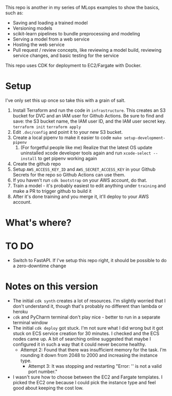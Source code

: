 This repo is another in my series of MLops examples to show the basics, such as:
* Saving and loading a trained model
* Versioning models
* scikit-learn pipelines to bundle preprocessing and modeling
* Serving a model from a web service
* Hosting the web service
* Pull request / review concepts, like reviewing a model build, reviewing service changes, and basic testing for the service

This repo uses CDK for deployment to EC2/Fargate with Docker.

# Setup

I've only set this up once so take this with a grain of salt.

1. Install Terraform and run the code in `infrastructure`. This creates an S3 bucket for DVC and an IAM user for Github Actions. Be sure to find and save: the S3 bucket name, the IAM user ID, and the IAM user secret key. `terraform init` `terraform apply`
1. Edit `.dvc/config` and point it to your new S3 bucket.
1. Create a local pipenv to make it easier to code `make setup-development-pipenv`
   1. (For forgetful people like me) Realize that the latest OS update uninstalled xcode developer tools again and run `xcode-select --install` to get pipenv working again
1. Create the github repo 
1. Setup `AWS_ACCESS_KEY_ID` and `AWS_SECRET_ACCESS_KEY` in your Github Secrets for the repo so Github Actions can use them.
1. If you haven't run `cdk bootstrap` on your AWS account, do that.
1. Train a model - it's probably easiest to edit anything under `training` and make a PR to trigger github to build it
1. After it's done training and you merge it, it'll deploy to your AWS account.

# What's where?


# TO DO

* Switch to FastAPI. If I've setup this repo right, it should be possible to do a zero-downtime change

# Notes on this version

* The initial `cdk synth` creates a lot of resources. I'm slightly worried that I don't understand it, though that's probably no different than lambda or heroku
* `cdk` and PyCharm terminal don't play nice - better to run in a separate terminal window
* The initial `cdk deploy` got stuck. I'm not sure what I did wrong but it got stuck on ECS service creation for 30 minutes. I checked and the ECS nodes came up. A bit of searching online suggested that maybe I configured it in such a way that it could never become healthy.
  * Attempt 2: Found that there was insufficient memory for the task. I'm rounding it down from 2048 to 2000 and increasing the instance type.
    * Attempt 3: It was stopping and restarting "Error: '' is not a valid port number."
* I wasn't sure how to choose between the EC2 and Fargate templates. I picked the EC2 one because I could pick the instance type and feel good about keeping the cost low.